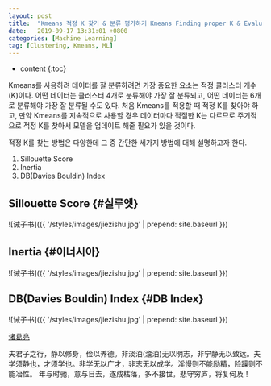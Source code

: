 ```yaml
---
layout: post
title:  "Kmeans 적정 K 찾기 & 분류 평가하기 Kmeans Finding proper K & Evaluation"
date:   2019-09-17 13:31:01 +0800
categories: [Machine Learning]
tag: [Clustering, Kmeans, ML]
---
```


* content
{:toc}


Kmeans를 사용하려 데이터를 잘 분류하려면 가장 중요한 요소는 적정 클러스터 개수(K)이다. 어떤 데이터는 클러스터 4개로 분류해야 가장 잘 분류되고, 어떤 데이터는 6개로 분류해야 가장 잘 분류될 수도 있다. 처음 Kmeans를 적용할 때 적정 K를 찾아야 하고, 만약 Kmeans를 지속적으로 사용할 경우 데이터마다 적절한 K는 다르므로 주기적으로 적정 K를 찾아서 모델을 업데이트 해줄 필요가 있을 것이다.

적정 K를 찾는 방법은 다양한데 그 중 간단한 세가지 방법에 대해 설명하고자 한다.
1. Sillouette Score
2. Inertia
3. DB(Davies Bouldin) Index


Sillouette Score				{#실루엣}
------------------------

![诫子书]({{ '/styles/images/jiezishu.jpg' | prepend: site.baseurl  }})



Inertia				{#이너시아}
------------------------

![诫子书]({{ '/styles/images/jiezishu.jpg' | prepend: site.baseurl  }})



DB(Davies Bouldin) Index				{#DB Index}
------------------------

![诫子书]({{ '/styles/images/jiezishu.jpg' | prepend: site.baseurl  }})


[诸葛亮](#)


夫君子之行，静以修身，俭以养德。非淡泊(澹泊)无以明志，非宁静无以致远。夫学须静也，才须学也。非学无以广才，非志无以成学。淫慢则不能励精，险躁则不能冶性。
年与时驰，意与日去，遂成枯落，多不接世，悲守穷庐，将复何及！


[jekyll]:      http://jekyllrb.com
[jekyll-gh]:   https://github.com/jekyll/jekyll
[jekyll-help]: https://github.com/jekyll/jekyll-help
